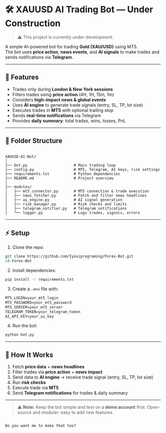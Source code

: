 # 🛠️ XAUUSD AI Trading Bot — Under Construction

> ⚠️ This project is currently under development.  

A simple AI-powered bot for trading **Gold (XAU/USD)** using MT5.  
The bot uses **price action**, **news events**, and **AI signals** to make trades and sends notifications via **Telegram**.

---

## 🔹 Features

- Trades only during **London & New York sessions**  
- Filters trades using **price action** (4H, 1H, 15m, 1m)  
- Considers **high-impact news & global events**  
- Uses **AI engine** to generate trade signals (entry, SL, TP, lot size)  
- Executes trades in **MT5** with optional trailing stop  
- Sends **real-time notifications** via Telegram  
- Provides **daily summary**: total trades, wins, losses, PnL  

---

## 📂 Folder Structure

```

XAUUSD-AI-Bot/
│
├── bot.py                     # Main trading loop
├── config.py                  # MT5, Telegram, AI keys, risk settings
├── requirements.txt           # Python dependencies
├── README.md                  # Project overview
│
├── modules/
│   ├── mt5_connector.py       # MT5 connection & trade execution
│   ├── news_fetcher.py        # Fetch and filter news headlines
│   ├── ai_engine.py           # AI signal generation
│   ├── risk_manager.py        # Risk checks and limits
│   ├── telegram_notifier.py   # Telegram notifications
│   └── logger.py              # Logs trades, signals, errors

````

---

## ⚡ Setup

1. Clone the repo:

```bash
git clone https://github.com/Iyosiprograming/Forex-Bot.git
cd Forex-Bot
````

2. Install dependencies:

```bash
pip install -r requirements.txt
```

3. Create a `.env` file with:

```txt
MT5_LOGIN=your_mt5_login
MT5_PASSWORD=your_mt5_password
MT5_SERVER=your_mt5_server
TELEGRAM_TOKEN=your_telegram_token
AI_API_KEY=your_ai_key
```

4. Run the bot:

```bash
python bot.py
```

---

## 🧩 How It Works

1. Fetch **price data** + **news headlines**
2. Filter trades via **price action** + **news impact**
3. Send data to **AI engine** → receive trade signal (entry, SL, TP, lot size)
4. Run **risk checks**
5. Execute trade via **MT5**
6. Send **Telegram notifications** for trades & daily summary

---

> ⚠️ **Note:** Keep the bot simple and test on a **demo account** first.
> Open-source and modular: easy to add new features.

```

Do you want me to make that too?
```
